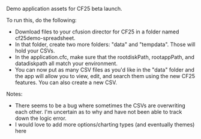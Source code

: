 Demo application assets for CF25 beta launch.

To run this, do the following:

- Download files to your cfusion director for CF25 in a folder named cf25demo-spreadsheet.
- In that folder, create two more folders: "data" and "tempdata". Those will hold your CSVs.
- In the application.cfc, make sure that the rootdiskPath, rootappPath, and datadiskpath all match your environment.
- You can now put as many CSV files as you'd like in the "data" folder and the app will allow you to view, edit, and search them using the new CF25 features. You can also create a new CSV.

Notes:

- There seems to be a bug where sometimes the CSVs are overwriting each other. I'm uncertain as to why and have not been able to track down the logic error.
- I would love to add more options/charting types (and eventually themes) here
